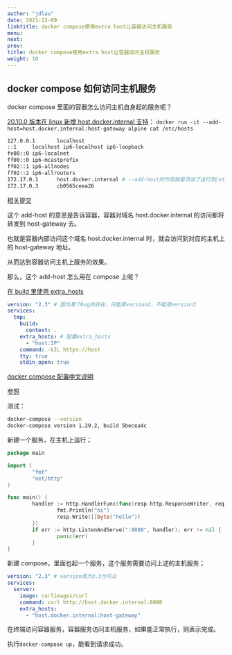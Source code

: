 ```yaml
---
author: "jdlau"
date: 2021-12-09
linktitle: docker compose使用extra host让容器访问主机服务
menu:
next:
prev:
title: docker compose使用extra host让容器访问主机服务
weight: 10
---
```


## docker compose 如何访问主机服务

docker compose 里面的容器怎么访问主机自身起的服务呢？

[20.10.0 版本在 linux 新增 host.docker.internal 支持](https://docs.docker.com/engine/release-notes/#networking-3)：
`docker run -it --add-host=host.docker.internal:host-gateway alpine cat /etc/hosts`

```sh
127.0.0.1       localhost
::1     localhost ip6-localhost ip6-loopback
fe00::0 ip6-localnet
ff00::0 ip6-mcastprefix
ff02::1 ip6-allnodes
ff02::2 ip6-allrouters
172.17.0.1      host.docker.internal # --add-host的作用就是添加了这行到/etc/hosts
172.17.0.3      cb0565ceea26
```

[相关提交](https://github.com/moby/moby/pull/40007)

这个 add-host 的意思是告诉容器，容器对域名 host.docker.internal 的访问都将转发到 host-gateway 去。

也就是容器内部访问这个域名 host.docker.internal 时，就会访问到对应的主机上的 host-gateway 地址。

从而达到容器访问主机上服务的效果。

那么，这个 add-host 怎么用在 compose 上呢？

[在 build 里使用 extra_hosts](https://github.com/docker/cli/issues/1293)

```yaml
version: "2.3" # 因为某个bug的存在，只能用version2，不能用version3
services:
  tmp:
    build:
      context: .
    extra_hosts: # 配置extra_hosts
      - "host:IP"
    command: -kIL https://host
    tty: true
    stdin_open: true
```

[docker compose 配置中文说明](https://www.huaweicloud.com/articles/d8c4873d55e2485840070b65765860b9.html)

[参照](https://docs.microsoft.com/en-us/dotnet/architecture/microservices/multi-container-microservice-net-applications/multi-container-applications-docker-compose)

测试：

```sh
docker-compose --version
docker-compose version 1.29.2, build 5becea4c
```

新建一个服务，在主机上运行；

```go
package main

import (
        "fmt"
        "net/http"
)

func main() {
        handler := http.HandlerFunc(func(resp http.ResponseWriter, req *http.Request) {
                fmt.Println("hi")
                resp.Write([]byte("hello"))
        })
        if err := http.ListenAndServe(":8080", handler); err != nil {
                panic(err)
        }
}
```

新建 compose，里面也起一个服务，这个服务需要访问上述的主机服务；

```yaml
version: "2.3" # version改为3.3也可以
services:
  server:
    image: curlimages/curl
    command: curl http://host.docker.internal:8080
    extra_hosts:
      - "host.docker.internal:host-gateway"
```

在终端访问容器服务，容器服务访问主机服务，如果能正常执行，则表示完成。

执行`docker-compose up`，能看到请求成功。
